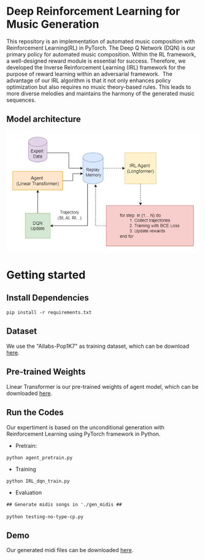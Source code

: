 # Deep Reinforcement Learning for Music Generation

This repository is an implementation of automated music composition with Reinforcement Learning(RL) in PyTorch.
The Deep Q Network (DQN) is our primary policy for automated music composition.
Within the RL framework, a well-designed reward module is essential for success.
Therefore, we developed the Inverse Reinforcement Learning (IRL) framework for the purpose of reward learning within an adversarial framework. 
The advantage of our IRL algorithm is that it not only enhances policy optimization but also requires no music theory-based rules.
This leads to more diverse melodies and maintains the harmony of the generated music sequences. 

## Model architecture
![Aritecture](AIRL.png)


# Getting started
## Install Dependencies

```
pip install -r requirements.txt
```

## Dataset
We use the "AIlabs-Pop1K7" as training dataset, which can be download [here](https://github.com/YatingMusic/compound-word-transformer/tree/main).  


## Pre-trained Weights
Linear Transformer is our pre-trained weights of agent model, which can be downloaded [here](https://drive.google.com/file/d/1qRALPNx--GCzLJqrkEfP0bcm91jpkvcI/view?usp=sharing).


## Run the Codes
Our expertiment is based on the unconditional generation with Reinforcement Learning using PyTorch framework in Python.

* Pretrain: 
```
python agent_pretrain.py
```

* Training
```
python IRL_dqn_train.py

```

* Evaluation
```
## Generate midis songs in './gen_midis ##

python testing-no-type-cp.py

```

## Demo
Our generated midi files can be downloaded [here](https://drive.google.com/drive/folders/13HKoJLNTd_gKfzMb2OlZP4nKBRlLHfQ3?usp=sharing).
